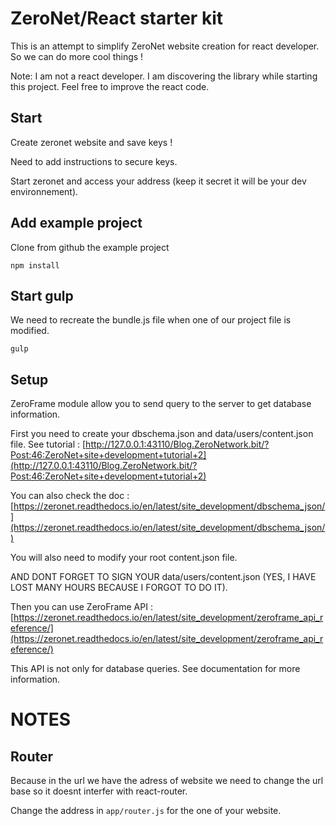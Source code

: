 # ZeroNet/React starter kit

This is an attempt to simplify ZeroNet website creation for react developer. So we can do more cool things !

Note: I am not a react developer. I am discovering the library while starting this project. Feel free to improve the react code.

## Start

Create zeronet website and save keys !

Need to add instructions to secure keys.

Start zeronet and access your address (keep it secret it will be your dev environnement).

## Add example project

Clone from github the example project

```
npm install
```

## Start gulp

We need to recreate the bundle.js file when one of our project file is modified.

```
gulp
```

## Setup

ZeroFrame module allow you to send query to the server to get database information.

First you need to create your dbschema.json and data/users/content.json file. See tutorial :
[http://127.0.0.1:43110/Blog.ZeroNetwork.bit/?Post:46:ZeroNet+site+development+tutorial+2](http://127.0.0.1:43110/Blog.ZeroNetwork.bit/?Post:46:ZeroNet+site+development+tutorial+2)

You can also check the doc : [https://zeronet.readthedocs.io/en/latest/site_development/dbschema_json/](https://zeronet.readthedocs.io/en/latest/site_development/dbschema_json/)

You will also need to modify your root content.json file.

AND DONT FORGET TO SIGN YOUR data/users/content.json (YES, I HAVE LOST MANY HOURS BECAUSE I FORGOT TO DO IT).

Then you can use ZeroFrame API : [https://zeronet.readthedocs.io/en/latest/site_development/zeroframe_api_reference/](https://zeronet.readthedocs.io/en/latest/site_development/zeroframe_api_reference/)

This API is not only for database queries. See documentation for more information.

# NOTES

## Router

Because in the url we have the adress of website we need to change the url base so it doesnt interfer with react-router.

Change the address in `app/router.js` for the one of your website.
